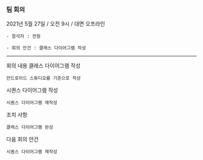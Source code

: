 ### 팀 회의
  2021년 5월 27일 / 오전 9시 / 대면 오프라인

    - 참석자 : 전원 
    
    - 회의 안건 : 클래스 다이어그램 작성

---

회의 내용
    클래스 다이어그램 작성
        
    안드로이드 스튜디오를 기준으로 작성

   시퀀스 다이어그램 작성
      
    시퀀스 다이어그램 재작성
  
 

조치 사항
	
  
    클래스 다이어그램 완성
  

다음 회의 안건
	
	시퀀스 다이어그램 재작성

